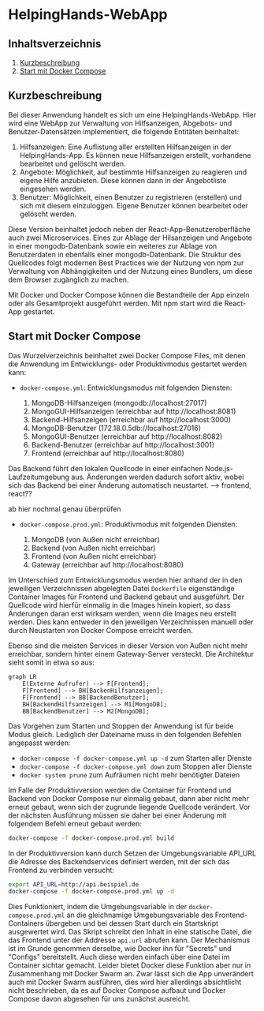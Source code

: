 HelpingHands-WebApp
==============================

Inhaltsverzeichnis
------------------

 1. [Kurzbeschreibung](#kurzbeschreibung)
 1. [Start mit Docker Compose](#start-mit-docker-compose)

Kurzbeschreibung
----------------

Bei dieser Anwendung handelt es sich um eine HelpingHands-WebApp.
Hier wird eine WebApp zur Verwaltung von Hilfsanzeigen, Abgebots- und Benutzer-Datensätzen implementiert, die folgende Entitäten beinhaltet:

  1. Hilfsanzeigen:
        Eine Auflistung aller erstellten Hilfsanzeigen in der HelpingHands-App. Es können neue Hilfsanzeigen erstellt, vorhandene bearbeitet und gelöscht werden.
  2. Angebote:
        Möglichkeit, auf bestimmte Hilfsanzeigen zu reagieren und eigene Hilfe anzubieten. Diese können dann in der Angebotliste eingesehen werden.
  3. Benutzer:
        Möglichkeit, einen Benutzer zu registrieren (erstellen) und sich mit diesem einzuloggen. Eigene Benutzer können bearbeitet oder gelöscht werden.

Diese Version beinhaltet jedoch neben der React-App-Benutzeroberfläche auch zwei Microservices. Eines zur Ablage der Hilsanzeigen und Angebote in einer mongodb-Datenbank sowie ein weiteres zur Ablage von Benutzerdaten in ebenfalls einer mongodb-Datenbank. Die Struktur des Quellcodes folgt modernen Best Practices wie der Nutzung von
npm zur Verwaltung von Abhängigkeiten und der Nutzung eines Bundlers, um diese
dem Browser zugänglich zu machen.

Mit Docker und Docker Compose können die Bestandteile der App einzeln oder
als Gesamtprojekt ausgeführt werden. Mit npm start wird die React-App gestartet.


Start mit Docker Compose
------------------------

Das Wurzelverzeichnis beinhaltet zwei Docker Compose Files, mit denen die
Anwendung im Entwicklungs- oder Produktivmodus gestartet werden kann:

 * `docker-compose.yml`: Entwicklungsmodus mit folgenden Diensten:

     1. MongoDB-Hilfsanzeigen (mongodb://localhost:27017)
     2. MongoGUI-Hilfsanzeigen (erreichbar auf http://localhost:8081)
     3. Backend-Hilfsanzeigen (erreichbar auf http://localhost:3000)
     4. MongoDB-Benutzer (172.18.0.5db://localhost:27016)
     5. MongoGUI-Benutzer (erreichbar auf http://localhost:8082)
     6. Backend-Benutzer (erreichbar auf http://localhost:3001)
     7. Frontend (erreichbar auf http://localhost:8080)

 Das Backend führt den lokalen Quellcode in einer einfachen
 Node.js-Laufzeitumgebung aus. Änderungen werden dadurch sofort aktiv, wobei
 sich das Backend bei einer Änderung automatisch neustartet. --> frontend, react??


 ab hier nochmal genau überprüfen

 * `docker-compose.prod.yml`: Produktivmodus mit folgenden Diensten:

     1. MongoDB (von Außen nicht erreichbar)
     2. Backend (von Außen nicht erreichbar)
     3. Frontend (von Außen nicht erreichbar)
     4. Gateway (erreichbar auf http://localhost:8080)

Im Unterschied zum Entwicklungsmodus werden hier anhand der in den jeweiligen
Verzeichnissen abgelegten Datei `Dockerfile` eigenständige Container Images
für Frontend und Backend gebaut und ausgeführt. Der Quellcode wird hierfür
einmalig in die Images hinein kopiert, so dass Änderungen daran erst wirksam
werden, wenn die Images neu erstellt werden. Dies kann entweder in den
jeweiligen Verzeichnissen manuell oder durch Neustarten von Docker Compose
erreicht werden.

Ebenso sind die meisten Services in dieser Version von Außen nicht mehr
erreichbar, sondern hinter einem Gateway-Server versteckt. Die Architektur
sieht somit in etwa so aus:

```mermaid
graph LR
    E(Externe Aufrufer) --> F[Frontend];
    F[Frontend] --> BH[BackenHilfsanzeigen];
    F[Frontend] --> BB[BackendBenutzer];
    BH[BackendHilfsanzeigen] --> M1[MongoDB];
    BB[BackendBenutzer] --> M2[MongoDB];
```

Das Vorgehen zum Starten und Stoppen der Anwendung ist für beide Modus gleich.
Lediglich der Dateiname muss in den folgenden Befehlen angepasst werden:

 * `docker-compose -f docker-compose.yml up -d` zum Starten aller Dienste
 * `docker-compose -f docker-compose.yml down` zum Stoppen aller Dienste
 * `docker system prune` zum Aufräumen nicht mehr benötigter Dateien

Im Falle der Produktivversion werden die Container für Frontend und Backend von
Docker Compose nur einmalig gebaut, dann aber nicht mehr erneut gebaut, wenn
sich der zugrunde liegende Quellcode verändert. Vor der nächsten Ausführung
müssen sie daher bei einer Änderung mit folgendem Befehl erneut gebaut werden:

```sh
docker-compose -f docker-compose.prod.yml build
```

In der Produktivversion kann durch Setzen der Umgebungsvariable API_URL die
Adresse des Backendservices definiert werden, mit der sich das Frontend zu
verbinden versucht:

```sh
export API_URL=http://api.beispiel.de
docker-compose -f docker-compose.prod.yml up -d
```

Dies Funktioniert, indem die Umgebungsvariable in der `docker-compose.prod.yml`
an die gleichnamige Umgebungsvariable des Frontend-Containers übergeben und
bei dessen Start durch ein Startskript ausgewertet wird. Das Skript schreibt
den Inhalt in eine statische Datei, die das Frontend unter der Addresse
`api.url` abrufen kann. Der Mechanismus ist im Grunde genommen derselbe, wie
Docker ihn für "Secrets" und "Configs" bereitstellt. Auch diese werden einfach
über eine Datei im Container sichtar gemacht. Leider bietet Docker diese
Funktion aber nur in Zusammenhang mit Docker Swarm an. Zwar lässt sich die
App unverändert auch mit Docker Swarm ausführen, dies wird hier allerdings
absichtlicht nicht beschrieben, da es auf Docker Compose aufbaut und Docker
Compose davon abgesehen für uns zunächst ausreicht.
